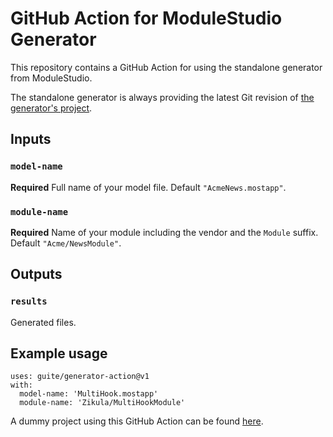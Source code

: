 # GitHub Action for ModuleStudio Generator
This repository contains a GitHub Action for using the standalone generator from ModuleStudio.

The standalone generator is always providing the latest Git revision of [the generator's project](https://github.com/Guite/MostGenerator/).

## Inputs

### `model-name`
**Required** Full name of your model file. Default `"AcmeNews.mostapp"`.

### `module-name`
**Required** Name of your module including the vendor and the `Module` suffix. Default `"Acme/NewsModule"`.

## Outputs

### `results`
Generated files.

## Example usage

```
uses: guite/generator-action@v1
with:
  model-name: 'MultiHook.mostapp'
  module-name: 'Zikula/MultiHookModule'
```

A dummy project using this GitHub Action can be found [here](https://github.com/Guite/TestGenGHA).
